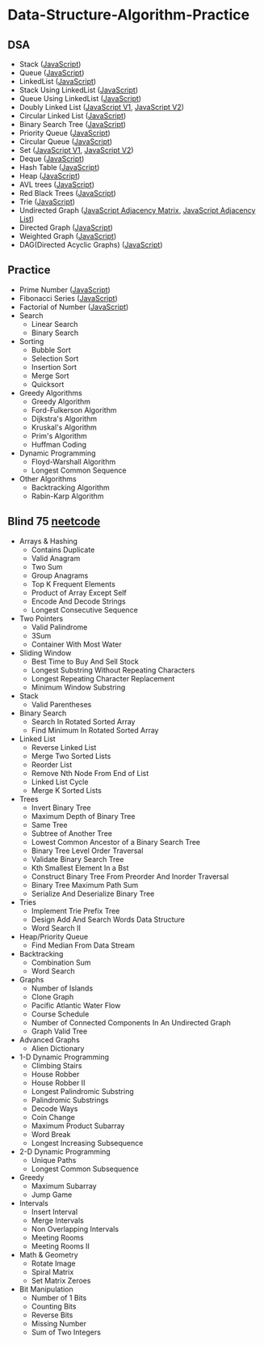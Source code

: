 # Data-Structure-Algorithm-Practice
## DSA
- Stack ([JavaScript](DSA/stack.js))
- Queue ([JavaScript](DSA/queue.js))
- LinkedList ([JavaScript](DSA/linked-list.js))
- Stack Using LinkedList ([JavaScript](DSA/stack-using-linked-list.js))
- Queue Using LinkedList ([JavaScript](DSA/queue-using-linked-list.js))
- Doubly Linked List ([JavaScript V1](DSA/doubly-linked-list-v1.js), [JavaScript V2](DSA/doubly-linked-list-v2.js))
- Circular Linked List ([JavaScript](DSA//circular-linked-list.js))
- Binary Search Tree ([JavaScript](DSA/binary-search-tree.js))
- Priority Queue ([JavaScript](DSA/priority-queue.js))
- Circular Queue ([JavaScript](DSA/circular-queue.js))
- Set ([JavaScript V1](DSA/set-v1.js), [JavaScript V2](DSA/set-v2.js))
- Deque ([JavaScript](DSA/deque.js))
- Hash Table ([JavaScript](DSA/hash-table.js))
- Heap ([JavaScript](DSA/heap.js))
- AVL trees ([JavaScript](DSA/avl-tree.js))
- Red Black Trees ([JavaScript](DSA/red-black-tree.js))
- Trie ([JavaScript](DSA/trie.js))
- Undirected Graph ([JavaScript Adjacency Matrix](DSA/undirected-graph-matrix.js), [JavaScript Adjacency List](DSA/undirected-graph-list.js))
- Directed Graph ([JavaScript](DSA/directed-graph.js))
- Weighted Graph ([JavaScript](DSA/weighted-graph.js))
- DAG(Directed Acyclic Graphs) ([JavaScript](DSA/dag.js))

## Practice
- Prime Number ([JavaScript](Practice/prime-number.js))
- Fibonacci Series ([JavaScript](Practice/fibonacci.js))
- Factorial of Number ([JavaScript](Practice/factorial.js))
- Search
    - Linear Search
    - Binary Search
- Sorting
    - Bubble Sort
    - Selection Sort
    - Insertion Sort
    - Merge Sort
    - Quicksort
- Greedy Algorithms
    - Greedy Algorithm
    - Ford-Fulkerson Algorithm
    - Dijkstra's Algorithm
    - Kruskal's Algorithm
    - Prim's Algorithm
    - Huffman Coding
- Dynamic Programming
    - Floyd-Warshall Algorithm
    - Longest Common Sequence
- Other Algorithms
    - Backtracking Algorithm
    - Rabin-Karp Algorithm

## Blind 75 [neetcode](https://neetcode.io/practice)
- Arrays & Hashing
    - Contains Duplicate
    - Valid Anagram
    - Two Sum
    - Group Anagrams
    - Top K Frequent Elements
    - Product of Array Except Self
    - Encode And Decode Strings
    - Longest Consecutive Sequence
- Two Pointers
    - Valid Palindrome
    - 3Sum
    - Container With Most Water
- Sliding Window
    - Best Time to Buy And Sell Stock
    - Longest Substring Without Repeating Characters
    - Longest Repeating Character Replacement
    - Minimum Window Substring
- Stack
    - Valid Parentheses
- Binary Search
    - Search In Rotated Sorted Array
    - Find Minimum In Rotated Sorted Array
- Linked List
    - Reverse Linked List
    - Merge Two Sorted Lists
    - Reorder List
    - Remove Nth Node From End of List
    - Linked List Cycle
    - Merge K Sorted Lists
- Trees
    - Invert Binary Tree
    - Maximum Depth of Binary Tree
    - Same Tree
    - Subtree of Another Tree
    - Lowest Common Ancestor of a Binary Search Tree
    - Binary Tree Level Order Traversal
    - Validate Binary Search Tree
    - Kth Smallest Element In a Bst
    - Construct Binary Tree From Preorder And Inorder Traversal
    - Binary Tree Maximum Path Sum
    - Serialize And Deserialize Binary Tree
- Tries
    - Implement Trie Prefix Tree
    - Design Add And Search Words Data Structure
    - Word Search II
- Heap/Priority Queue
    - Find Median From Data Stream
- Backtracking
    - Combination Sum
    - Word Search
- Graphs
    - Number of Islands
    - Clone Graph
    - Pacific Atlantic Water Flow
    - Course Schedule
    - Number of Connected Components In An Undirected Graph
    - Graph Valid Tree
- Advanced Graphs
    - Alien Dictionary
- 1-D Dynamic Programming
    - Climbing Stairs
    - House Robber
    - House Robber II
    - Longest Palindromic Substring
    - Palindromic Substrings
    - Decode Ways
    - Coin Change
    - Maximum Product Subarray
    - Word Break
    - Longest Increasing Subsequence
- 2-D Dynamic Programming
    - Unique Paths
    - Longest Common Subsequence
- Greedy
    - Maximum Subarray
    - Jump Game
- Intervals
    - Insert Interval
    - Merge Intervals
    - Non Overlapping Intervals
    - Meeting Rooms
    - Meeting Rooms II
- Math & Geometry
    - Rotate Image
    - Spiral Matrix
    - Set Matrix Zeroes
- Bit Manipulation
    - Number of 1 Bits
    - Counting Bits
    - Reverse Bits
    - Missing Number
    - Sum of Two Integers